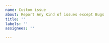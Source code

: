```yaml
---
name: Custom issue
about: Report Any Kind of issues except Bugs
title: ''
labels: ''
assignees: ''

---
```



